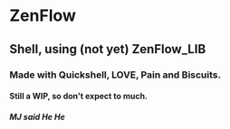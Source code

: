 # ZenFlow

## Shell, using (not yet) ZenFlow_LIB

### Made with Quickshell, LOVE, Pain and Biscuits.

#### Still a WIP, so don't expect to much.

##### MJ said He He

